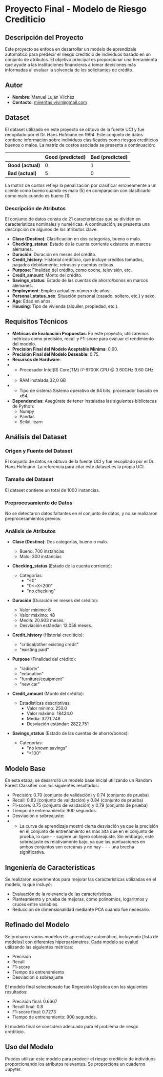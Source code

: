 # Proyecto Final - Modelo de Riesgo Crediticio

## Descripción del Proyecto

Este proyecto se enfoca en desarrollar un modelo de aprendizaje automático para predecir el riesgo crediticio de individuos basado en un conjunto de atributos. El objetivo principal es proporcionar una herramienta que ayude a las instituciones financieras a tomar decisiones más informadas al evaluar la solvencia de los solicitantes de crédito.

## Autor

- **Nombre**: Manuel Luján Vilchez
- **Contacto**: miveritas.vivir@gmail.com

## Dataset

El dataset utilizado en este proyecto se obtuvo de la fuente UCI y fue recopilado por el Dr. Hans Hofmann en 1994. Este conjunto de datos contiene información sobre individuos clasificados como riesgos crediticios buenos o malos. La matriz de costos asociada se presenta a continuación:

|              | Good (predicted) | Bad (predicted) |
|--------------|------------------|-----------------|
| **Good (actual)** | 0                | 1               |
| **Bad (actual)**  | 5                | 0               |

La matriz de costos refleja la penalización por clasificar erróneamente a un cliente como bueno cuando es malo (5) en comparación con clasificarlo como malo cuando es bueno (1).

### Descripción de Atributos

El conjunto de datos consta de 21 características que se dividen en características nominales y numéricas. A continuación, se presenta una descripción de algunos de los atributos clave:

- **Clase (Destino)**: Clasificación en dos categorías, bueno o malo.
- **Checking_status**: Estado de la cuenta corriente existente en marcos alemanes.
- **Duración**: Duración en meses del crédito.
- **Credit_history**: Historial crediticio, que incluye créditos tomados, pagados debidamente, retrasos y cuentas críticas.
- **Purpose**: Finalidad del crédito, como coche, televisión, etc.
- **Credit_amount**: Monto del crédito.
- **Savings_status**: Estado de las cuentas de ahorro/bonos en marcos alemanes.
- **Employment**: Empleo actual en número de años.
- **Personal_status_sex**: Situación personal (casado, soltero, etc.) y sexo.
- **Age**: Edad en años.
- **Housing**: Tipo de vivienda (alquiler, propiedad, etc.).

## Requisitos Técnicos

- **Métricas de Evaluación Propuestas**: En este proyecto, utilizaremos métricas como precisión, recall y F1-score para evaluar el rendimiento del modelo.
- **Precisión Final del Modelo Aceptable Mínima**: 0.60.
- **Precisión Final del Modelo Deseable**: 0.75.
- **Recursos de Hardware**:
- - Procesador	Intel(R) Core(TM) i7-9700K CPU @ 3.60GHz   3.60 GHz
- - RAM instalada	32,0 GB
- - Tipo de sistema	Sistema operativo de 64 bits, procesador basado en x64.
- **Dependencias**: Asegúrate de tener instaladas las siguientes bibliotecas de Python:
    - Numpy
    - Pandas
    - Scikit-learn

## Análisis del Dataset

### Origen y Fuente del Dataset

El conjunto de datos se obtuvo de la fuente UCI y fue recopilado por el Dr. Hans Hofmann. La referencia para citar este dataset es la propia UCI.

### Tamaño del Dataset

El dataset contiene un total de 1000 instancias.

### Preprocesamiento de Datos

No se detectaron datos faltantes en el conjunto de datos, y no se realizaron preprocesamientos previos.

### Análisis de Atributos

- **Clase (Destino)**: Dos categorías, bueno o malo.
    - Bueno: 700 instancias
    - Malo: 300 instancias
- **Checking_status** (Estado de la cuenta corriente):
    - Categorías:
      - "<0"
      - "0<=X<200"
      - "no checking"

- **Duración** (Duración en meses del crédito):
    - Valor mínimo: 6
    - Valor máximo: 48
    - Media: 20.903 meses.
    - Desviación estándar: 12.058 meses.

- **Credit_history** (Historial crediticio):
    - "critical/other existing credit"
    - "existing paid"

- **Purpose** (Finalidad del crédito):
    - "radio/tv"
    - "education"
    - "furniture/equipment"
    - "new car"

- **Credit_amount** (Monto del crédito):
    - Estadísticas descriptivas:
        - Valor mínimo: 250.0
        - Valor máximo: 18424.0
        - Media: 3271.248
        - Desviación estándar: 2822.751
- **Savings_status** (Estado de las cuentas de ahorro/bonos):
    - Categorías:
        - "no known savings"
        - "<100"

      
## Modelo Base

En esta etapa, se desarrolló un modelo base inicial utilizando un Random Forest Classifier con los siguientes resultados:

- Precisión: 0.70 (conjunto de validación) y 0.74 (conjunto de prueba)
- Recall: 0.83 (conjunto de validación) y 0.84 (conjunto de prueba)
- F1-score: 0.75 (conjunto de validación) y 0.79 (conjunto de prueba)
- Tiempo de entrenamiento: 900 segundos.
- Desviación o sobreajuste:
- - La curva de aprendizaje mostró cierta desviación ya que la precisión en el conjunto de entrenamiento es más alta que en el conjunto de prueba, lo que - - sugiere un ligero sobreajuste. Sin embargo, este sobreajuste es relativamente bajo, ya que las puntuaciones en ambos conjuntos son cercanas y no hay - - - una brecha significativa.

## Ingeniería de Características

Se realizaron experimentos para mejorar las características utilizadas en el modelo, lo que incluyó:

- Evaluación de la relevancia de las características.
- Planteamiento y prueba de mejoras, como polinomios, logaritmos y cruces entre variables.
- Reducción de dimensionalidad mediante PCA cuando fue necesario.

## Refinado del Modelo

Se probaron varios modelos de aprendizaje automático, incluyendo [lista de modelos] con diferentes hiperparámetros. Cada modelo se evaluó utilizando las siguientes métricas:

- Precisión
- Recall
- F1-score
- Tiempo de entrenamiento
- Desviación o sobreajuste

El modelo final seleccionado fue Regresión lógistica con los siguientes resultados:

- Precisión final: 0.6667
- Recall final: 0.8
- F1-score final: 0.7273
- Tiempo de entrenamiento: 900 segundos.

El modelo final se considera adecuado para el problema de riesgo crediticio.

## Uso del Modelo

Puedes utilizar este modelo para predecir el riesgo crediticio de individuos proporcionando los atributos relevantes. Se proporciona un cuaderno Jupyter. 
